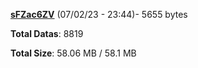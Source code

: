 [**sFZac6ZV**](/data/sFZac6ZV.txt) (07/02/23 - 23:44)- 5655 bytes

**Total Datas**: 8819

**Total Size**: 58.06 MB / 58.1 MB
